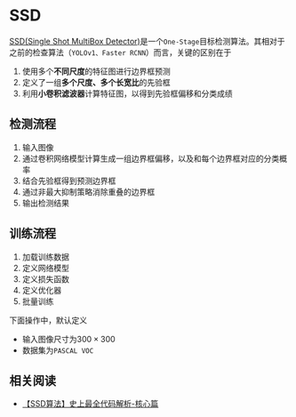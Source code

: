 
# SSD

[SSD(Single Shot MultiBox Detector)](https://arxiv.org/abs/1512.02325)是一个`One-Stage`目标检测算法。其相对于之前的检查算法（`YOLOv1、Faster RCNN`）而言，关键的区别在于

1. 使用多个**不同尺度**的特征图进行边界框预测
2. 定义了一组**多个尺度、多个长宽比**的先验框
2. 利用**小卷积滤波器**计算特征图，以得到先验框偏移和分类成绩

## 检测流程

1. 输入图像
2. 通过卷积网络模型计算生成一组边界框偏移，以及和每个边界框对应的分类概率
3. 结合先验框得到预测边界框
4. 通过非最大抑制策略消除重叠的边界框
5. 输出检测结果

## 训练流程

1. 加载训练数据
2. 定义网络模型
3. 定义损失函数
4. 定义优化器
5. 批量训练

下面操作中，默认定义

* 输入图像尺寸为$300\times 300$
* 数据集为`PASCAL VOC`

## 相关阅读

* [【SSD算法】史上最全代码解析-核心篇](https://zhuanlan.zhihu.com/p/79854543?from_voters_page=true)